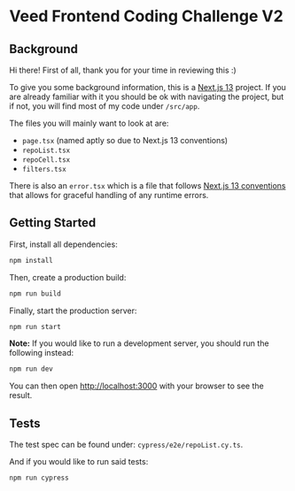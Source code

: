 # Veed Frontend Coding Challenge V2

## Background

Hi there! First of all, thank you for your time in reviewing this :)

To give you some background information, this is a [Next.js 13](https://nextjs.org/) project. If you are already familiar with it you should be ok with navigating the project, but if not, you will find most of my code under `/src/app`.

The files you will mainly want to look at are:

- `page.tsx` (named aptly so due to Next.js 13 conventions)
- `repoList.tsx`
- `repoCell.tsx`
- `filters.tsx`

There is also an `error.tsx` which is a file that follows [Next.js 13 conventions](https://nextjs.org/docs/app/building-your-application/routing/error-handling) that allows for graceful handling of any runtime errors.

## Getting Started

First, install all dependencies:

```bash
npm install
```

Then, create a production build:

```bash
npm run build
```

Finally, start the production server:

```bash
npm run start
```

**Note:** If you would like to run a development server, you should run the following instead:

```bash
npm run dev
```

You can then open [http://localhost:3000](http://localhost:3000) with your browser to see the result.

## Tests

The test spec can be found under: `cypress/e2e/repoList.cy.ts`.

And if you would like to run said tests:

```bash
npm run cypress
```
